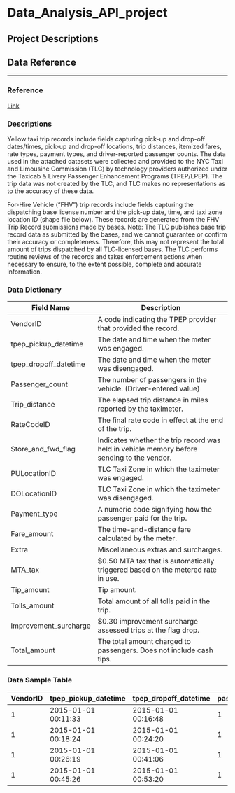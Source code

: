 # Data_Analysis_API_project

## Project Descriptions

## Data Reference
***
### Reference
[Link](https://www.nyc.gov/site/tlc/about/tlc-trip-record-data.page)

### Descriptions
Yellow taxi trip records include fields capturing pick-up and drop-off dates/times, pick-up and drop-off locations, trip distances, itemized fares, rate types, payment types, and driver-reported passenger counts. The data used in the attached datasets were collected and provided to the NYC Taxi and Limousine Commission (TLC) by technology providers authorized under the Taxicab & Livery Passenger Enhancement Programs (TPEP/LPEP). The trip data was not created by the TLC, and TLC makes no representations as to the accuracy of these data.

For-Hire Vehicle (“FHV”) trip records include fields capturing the dispatching base license number and the pick-up date, time, and taxi zone location ID (shape file below). These records are generated from the FHV Trip Record submissions made by bases. Note: The TLC publishes base trip record data as submitted by the bases, and we cannot guarantee or confirm their accuracy or completeness. Therefore, this may not represent the total amount of trips dispatched by all TLC-licensed bases. The TLC performs routine reviews of the records and takes enforcement actions when necessary to ensure, to the extent possible, complete and accurate information.

### Data Dictionary

| Field Name             | Description                  |
|------------------------|------------------------------|
| VendorID               | A code indicating the TPEP provider that provided the record. |
| tpep_pickup_datetime  | The date and time when the meter was engaged. |
| tpep_dropoff_datetime | The date and time when the meter was disengaged. |
| Passenger_count        | The number of passengers in the vehicle. (Driver-entered value) |
| Trip_distance         | The elapsed trip distance in miles reported by the taximeter. |
| RateCodeID            | The final rate code in effect at the end of the trip. |
| Store_and_fwd_flag    | Indicates whether the trip record was held in vehicle memory before sending to the vendor. |
| PULocationID          | TLC Taxi Zone in which the taximeter was engaged. |
| DOLocationID          | TLC Taxi Zone in which the taximeter was disengaged. |
| Payment_type          | A numeric code signifying how the passenger paid for the trip. |
| Fare_amount           | The time-and-distance fare calculated by the meter. |
| Extra                 | Miscellaneous extras and surcharges. |
| MTA_tax               | $0.50 MTA tax that is automatically triggered based on the metered rate in use. |
| Tip_amount            | Tip amount. |
| Tolls_amount          | Total amount of all tolls paid in the trip. |
| Improvement_surcharge | $0.30 improvement surcharge assessed trips at the flag drop. |
| Total_amount          | The total amount charged to passengers. Does not include cash tips. |

### Data Sample Table

| VendorID | tpep_pickup_datetime | tpep_dropoff_datetime | passenger_count | trip_distance | RatecodeID | store_and_fwd_flag | PULocationID | DOLocationID | payment_type | fare_amount | extra | mta_tax | tip_amount | tolls_amount | improvement_surcharge | total_amount | congestion_surcharge | airport_fee |
|----------|-----------------------|------------------------|-----------------|---------------|------------|--------------------|--------------|--------------|--------------|-------------|-------|---------|------------|--------------|-----------------------|--------------|----------------------|-------------|
| 1        | 2015-01-01 00:11:33   | 2015-01-01 00:16:48    | 1               | 1.0           | 1          | N                  | 41           | 166          | 1            | 5.7         | 0.5   | 0.5     | 1.4        | 0.0          | 0.0                   | 8.4          |                      |             |
| 1        | 2015-01-01 00:18:24   | 2015-01-01 00:24:20    | 1               | 0.9           | 1          | N                  | 166          | 238          | 3            | 6.0         | 0.5   | 0.5     | 0.0        | 0.0          | 0.0                   | 7.3          |                      |             |
| 1        | 2015-01-01 00:26:19   | 2015-01-01 00:41:06    | 1               | 3.5           | 1          | N                  | 238          | 162          | 1            | 13.2        | 0.5   | 0.5     | 2.9        | 0.0          | 0.0                   | 17.4         |                      |             |
| 1        | 2015-01-01 00:45:26   | 2015-01-01 00:53:20    | 1               | 2.1           | 1          | N                  | 162          | 263          | 1            | 8.2         | 0.5   | 0.5     | 2.37       | 0.0          | 0.0                   | 11.87        |                      |             |


